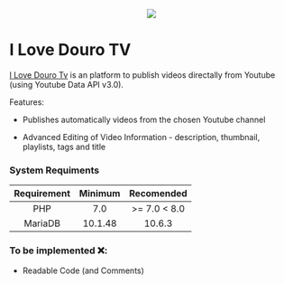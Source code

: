 <p align="center">
  <img src="https://github.com/luisalexleite/ilovedourotv/blob/main/img/logo-i-love-douro-tv.png" />
</p>

# I Love Douro TV

[I Love Douro Tv](ilovedourotv.com) is an platform to publish videos directally from Youtube (using Youtube Data API v3.0).

Features:

- Publishes automatically videos from the chosen Youtube channel

- Advanced Editing of Video Information - description, thumbnail, playlists, tags and title

### System Requiments

| Requirement | Minimum |  Recomended  |
| :---------: | :-----: | :----------: |
|     PHP     |   7.0   | >= 7.0 < 8.0 |
|   MariaDB   | 10.1.48 |    10.6.3    |

### To be implemented ❌:

- Readable Code (and Comments)
